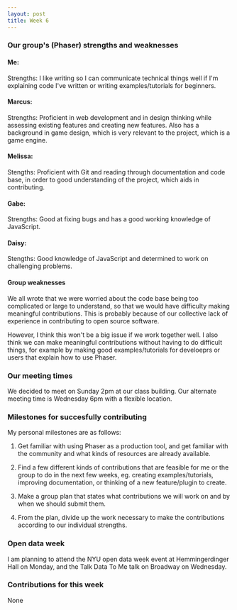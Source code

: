 ```yaml
---
layout: post
title: Week 6
---
```


### Our group's (Phaser) strengths and weaknesses

#### Me:

Strengths: I like writing so I can communicate technical things well if I'm explaining code I've written or writing examples/tutorials for beginners.

#### Marcus:

Strengths: Proficient in web development and in design thinking while assessing existing features and creating new features. Also has a background in game design, which is very relevant to the project, which is a game engine.

#### Melissa:

Stengths: Proficient with Git and reading through documentation and code base, in order to good understanding of the project, which aids in contributing.

#### Gabe:

Strengths: Good at fixing bugs and has a good working knowledge of JavaScript.

#### Daisy:

Stengths: Good knowledge of JavaScript and determined to work on challenging problems.

#### Group weaknesses

We all wrote that we were worried about the code base being too complicated or large to understand, so that we would have difficulty making meaningful contributions. This is probably because of our collective lack of experience in contributing to open source software. 

However, I think this won't be a big issue if we work together well. I also think we can make meaningful contributions without having to do difficult things, for example by making good examples/tutorials for develoeprs or users that explain how to use Phaser.

### Our meeting times

We decided to meet on Sunday 2pm at our class building. Our alternate meeting time is Wednesday 6pm with a flexible location. 

### Milestones for succesfully contributing

My personal milestones are as follows:

1. Get familiar with using Phaser as a production tool, and get familiar with the community and what kinds of resources are already available.

2. Find a few different kinds of contributions that are feasible for me or the group to do in the next few weeks, eg. creating examples/tutorials, improving documentation, or thinking of a new feature/plugin to create.

3. Make a group plan that states what contributions we will work on and by when we should submit them.

4. From the plan, divide up the work necessary to make the contributions according to our individual strengths.

### Open data week

I am planning to attend the NYU open data week event at Hemmingerdinger Hall on Monday, and the Talk Data To Me talk on Broadway on Wednesday.

### Contributions for this week

None


